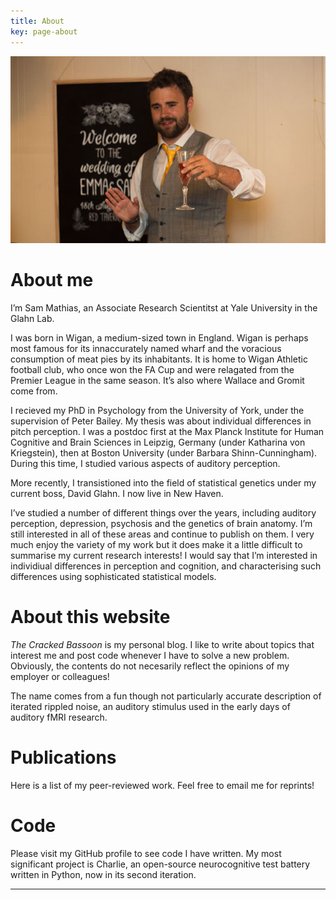 ```yaml
---
title: About
key: page-about
---
```


![](https://raw.githubusercontent.com/sammosummo/sammosummo.github.io/master/assets/images/photos/me.jpg)

# About me

I’m Sam Mathias, an Associate Research Scientitst at Yale University in the Glahn Lab.

I was born in Wigan, a medium-sized town in England. Wigan is perhaps most famous for its innaccurately named wharf and the voracious consumption of meat pies by its inhabitants. It is home to Wigan Athletic football club, who once won the FA Cup and were relagated from the Premier League in the same season. It’s also where Wallace and Gromit come from.

I recieved my PhD in Psychology from the University of York, under the supervision of Peter Bailey. My thesis was about individual differences in pitch perception. I was a postdoc first at the Max Planck Institute for Human Cognitive and Brain Sciences in Leipzig, Germany (under Katharina von Kriegstein), then at Boston University (under Barbara Shinn-Cunningham). During this time, I studied various aspects of auditory perception.

More recently, I transistioned into the field of statistical genetics under my current boss, David Glahn. I now live in New Haven.


I’ve studied a number of different things over the years, including auditory perception, depression, psychosis and the genetics of brain anatomy. I’m still interested in all of these areas and continue to publish on them. I very much enjoy the variety of my work but it does make it a little difficult to summarise my current research interests! I would say that I’m interested in individiual differences in perception and cognition, and characterising such differences using sophisticated statistical models.

# About this website

*The Cracked Bassoon* is my personal blog. I like to write about topics that interest me and post code whenever I have to solve a new problem. Obviously, the contents do not necesarily reflect the opinions of my employer or colleagues!

The name comes from a fun though not particularly accurate description of iterated rippled noise, an auditory stimulus used in the early days of auditory fMRI research.

# Publications

Here is a list of my peer-reviewed work. Feel free to email me for reprints!

# Code

Please visit my GitHub profile to see code I have written. My most significant project is Charlie, an open-source neurocognitive test battery written in Python, now in its second iteration.

---